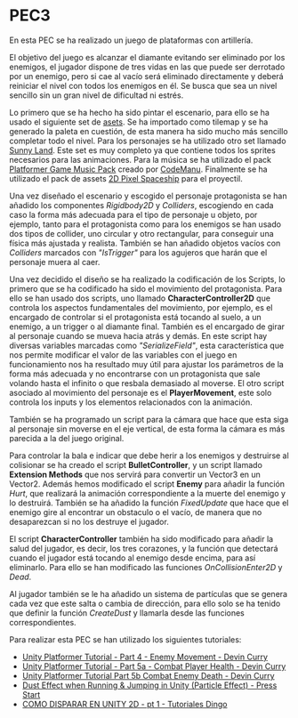 # PEC3

En esta PEC se ha realizado un juego de plataformas con artillería.

El objetivo del juego es alcanzar el diamante evitando ser eliminado por los enemigos, el jugador dispone de tres vidas en las que puede ser derrotado por un enemigo, pero si cae al vacío será eliminado directamente y deberá reiniciar el nivel con todos los enemigos en él. Se busca que sea un nivel sencillo sin un gran nivel de dificultad ni estrés.

Lo primero que se ha hecho ha sido pintar el escenario, para ello se ha usado el siguiente set de [asets](https://opengameart.org/content/jumpo-platformer-assets). Se ha importado como tilemap y se ha generado la paleta en cuestión, de esta manera ha sido mucho más sencillo completar todo el nivel.
Para los personajes se ha utilizado otro set llamado [Sunny Land](https://assetstore.unity.com/packages/2d/characters/sunny-land-103349). Este set es muy completo ya que contiene todos los sprites necesarios para las animaciones.
Para la música se ha utilizado el pack [Platformer Game Music Pack](https://opengameart.org/content/platformer-game-music-pack) creado por [CodeManu](https://opengameart.org/users/codemanu).
Finalmente se ha utilizado el pack de assets [2D Pixel Spaceship](https://assetstore.unity.com/packages/2d/characters/2d-pixel-spaceship-two-small-ships-131545) para el proyectil.

Una vez diseñado el escenario y escogido el personaje protagonista se han añadido los componentes _Rigidbody2D_ y _Colliders_, escogiendo en cada caso la forma más adecuada para el tipo de personaje u objeto, por ejemplo, tanto para el protagonista como para los enemigos se han usado dos tipos de collider, uno circular y otro rectangular, para conseguir una física más ajustada y realista. También se han añadido objetos vacíos con _Colliders_ marcados con _"IsTrigger"_ para los agujeros que harán que el personaje muera al caer.

Una vez decidido el diseño se ha realizado la codificación de los Scripts, lo primero que se ha codificado ha sido el movimiento del protagonista.
Para ello se han usado dos scripts, uno llamado **CharacterController2D** que controla los aspectos fundamentales del movimiento, por ejemplo, es el encargado de controlar si el protagonista está tocando al suelo, a un enemigo, a un trigger o al diamante final. También es el encargado de girar al personaje cuando se mueva hacia atrás y demás. En este script hay diversas variables marcadas como _"SerializeField"_, esta característica que nos permite modificar el valor de las variables con el juego en funcionamiento nos ha resultado muy útil para ajustar los parámetros de la forma más adecuada y no encontrarse con un protagonista que sale volando hasta el infinito o que resbala demasiado al moverse.
El otro script asociado al movimiento del personaje es el **PlayerMovement**, este solo controla los inputs y los elementos relacionados con la animación.

También se ha programado un script para la cámara que hace que esta siga al personaje sin moverse en el eje vertical, de esta forma la cámara es más parecida a la del juego original.

Para controlar la bala e indicar que debe herir a los enemigos y destruirse al colisionar se ha creado el script **BulletController**, y un script llamado **Extension Methods** que nos servirá para convertir un Vector3 en un Vector2. Además hemos modificado el script **Enemy** para añadir la función _Hurt_, que realizará la animación correspondiente a la muerte del enemigo y lo destruirá. También se ha añadido la función _FixedUpdate_ que hace que el enemigo gire al encontrar un obstaculo o el vacío, de manera que no desaparezcan si no los destruye el jugador.

El script **CharacterController** también ha sido modificado para añadir la salud del jugador, es decir, los tres corazones, y la función que detectará cuando el jugador está tocando al enemigo desde encima, para así eliminarlo. Para ello se han modificado las funciones _OnCollisionEnter2D_ y _Dead_.

Al jugador también se le ha añadido un sistema de partículas que se genera cada vez que este salta o cambia de dirección, para ello solo se ha tenido que definir la función _CreateDust_ y llamarla desde las funciones correspondientes.

Para realizar esta PEC se han utilizado los siguientes tutoriales:

- [Unity Platformer Tutorial - Part 4 - Enemy Movement - Devin Curry](https://www.youtube.com/watch?v=LPNSh9mwT4w&t=1254s&ab_channel=DevinCurry)
- [Unity Platformer Tutorial - Part 5a - Combat Player Health - Devin Curry](https://www.youtube.com/watch?v=kRsBoo2p6uw&t=1120s&ab_channel=DevinCurry)
- [Unity Platformer Tutorial Part 5b Combat Enemy Death - Devin Curry](https://www.youtube.com/watch?v=e8DXLqGPosI&t=350s&ab_channel=DevinCurry)
- [Dust Effect when Running & Jumping in Unity (Particle Effect) - Press Start](https://www.youtube.com/watch?v=1CXVbCbqKyg&ab_channel=PressStart)
- [COMO DISPARAR EN UNITY 2D - pt 1 - Tutoriales Dingo](https://www.youtube.com/watch?v=MQnKjIWy2qI&t=627s&ab_channel=TutorialesDingo)
